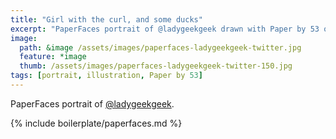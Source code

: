 ```yaml
---
title: "Girl with the curl, and some ducks"
excerpt: "PaperFaces portrait of @ladygeekgeek drawn with Paper by 53 on an iPad."
image: 
  path: &image /assets/images/paperfaces-ladygeekgeek-twitter.jpg 
  feature: *image
  thumb: /assets/images/paperfaces-ladygeekgeek-twitter-150.jpg
tags: [portrait, illustration, Paper by 53]
---
```


PaperFaces portrait of [@ladygeekgeek](http://twitter.com/ladygeekgeek).

{% include boilerplate/paperfaces.md %}
